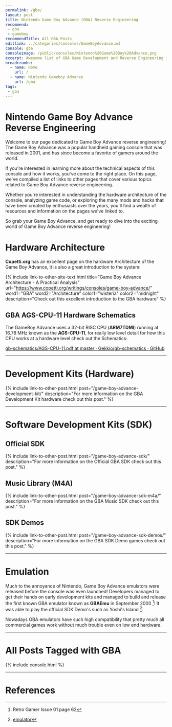 ```yaml
---
permalink: /gba/
layout: post
title: Nintendo Game Boy Advance (GBA) Reverse Engineering
recommend: 
 - gba
 - gameboy
recommendTitle: All GBA Posts
editlink: ../categories/consoles/GameBoyAdvance.md
console: gba
consoleimage: /public/consoles/Nintendo%20Game%20Boy%20Advance.png
excerpt: Awesome list of GBA Game Development and Reverse Engineering information
breadcrumbs:
  - name: Home
    url: /
  - name: Nintendo Gameboy Advance
    url: /gba
tags:
 - gba
---
```


# Nintendo Game Boy Advance Reverse Engineering
Welcome to our page dedicated to Game Boy Advance reverse engineering! The Game Boy Advance was a popular handheld gaming console that was released in 2001, and has since become a favorite of gamers around the world. 

If you're interested in learning more about the technical aspects of this console and how it works, you've come to the right place. On this page, we've compiled a list of links to other pages that cover various topics related to Game Boy Advance reverse engineering.

Whether you're interested in understanding the hardware architecture of the console, analyzing game code, or exploring the many mods and hacks that have been created by enthusiasts over the years, you'll find a wealth of resources and information on the pages we've linked to. 

So grab your Game Boy Advance, and get ready to dive into the exciting world of Game Boy Advance reverse engineering!

# Hardware Architecture
**Copetti.org** has an excellent page on the hardware Architecture of the Game Boy Advance, it is also a great introduction to the system:

{% include link-to-other-site-text.html title="Game Boy Advance Architecture - A Practical Analysis" url="https://www.copetti.org/writings/consoles/game-boy-advance/" word1="GBA" word2="Architecture" color1="wisteria" color2="midnight" description="Check out this excellent introduction to the GBA hardware" %}

## GBA AGS-CPU-11 Hardware Schematics
The GameBoy Advance uses a 32-bit RISC CPU (**ARM7TDMI**) running at 16.78 MHz known as the **AGS-CPU-11**, for really low level detail for how this CPU works at a hardware level check out the Schematics:

[gb-schematics/AGS-CPU-11.pdf at master · Gekkio/gb-schematics · GitHub](https://github.com/Gekkio/gb-schematics/blob/master/AGS-CPU-11/schematic/AGS-CPU-11.pdf)

---
# Development Kits (Hardware)
{% include link-to-other-post.html post="/game-boy-advance-development-kit/" description="For more information on the GBA Development Kit hardware check out this post." %}

---
# Software Development Kits (SDK)

## Official SDK
{% include link-to-other-post.html post="/game-boy-advance-sdk/" description="For more information on the Official GBA SDK check out this post." %}

## Music Library (M4A)
{% include link-to-other-post.html post="/game-boy-advance-sdk-m4a/" description="For more information on the GBA Music SDK check out this post." %}

## SDK Demos
{% include link-to-other-post.html post="/game-boy-advance-sdk-demos/" description="For more information on the GBA SDK Demo games check out this post." %}

---
# Emulation
Much to the annoyance of Nintendo, Game Boy Advance emulators were released before the console was even launched! Developers managed to get their hands on early development kits and managed to build and release the first known GBA emulator known as **GBAEmu** in September 2000 [^1]! It was able to play the official SDK Demo's such as Yoshi's Island [^2].

Nowadays GBA emulators have such high compatibility that pretty much all commercial games work without much trouble even on low end hardware.

---

# All Posts Tagged with GBA
<div>

{% include console.html %}
</div>

---
# References
[^1]: Retro Gamer Issue 01 page 62
[^2]: [emulator](https://www.zophar.net/gba/gbaemu.html)
